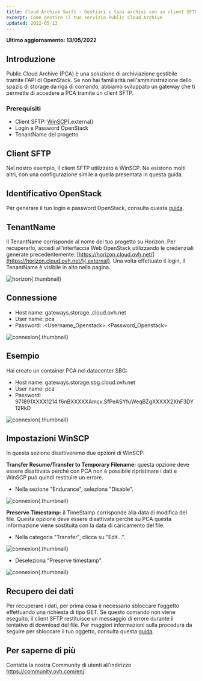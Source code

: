```yaml
---
title: Cloud Archive Swift - Gestisci i tuoi archivi con un client SFTP/SCP
excerpt: Come gestire il tuo servizio Public Cloud Archive
updated: 2022-05-13
---
```


**Ultimo aggiornamento: 13/05/2022**

## Introduzione
Public Cloud Archive (PCA) è una soluzione di archiviazione gestibile tramite l'API di OpenStack. Se non hai familiarità nell'amministrazione dello spazio di storage da riga di comando, abbiamo sviluppato un gateway che ti permette di accedere a PCA tramite un client SFTP.


### Prerequisiti
- Client SFTP: [WinSCP](https://winscp.net/eng/download.php){.external}
- Login e Password OpenStack
- TenantName del progetto


## Client SFTP
Nel nostro esempio, il client SFTP utilizzato è WinSCP. Ne esistono molti altri, con una configurazione simile a quella presentata in questa guida.


## Identificativo OpenStack
Per generare il tuo login e password OpenStack, consulta questa [guida](/pages/platform/public-cloud/create_and_delete_a_user).


## TenantName
Il TenantName corrisponde al nome del tuo progetto su Horizon. Per recuperarlo, accedi all’interfaccia Web OpenStack utilizzando le credenziali generate precedentemente: [https://horizon.cloud.ovh.net/](https://horizon.cloud.ovh.net/){.external}. Una volta effettuato il login, il TenantName è visibile in alto nella pagina.


![horizon](images/image1.png){.thumbnail}


## Connessione
- Host name: gateways.storage.<region>.cloud.ovh.net
- User name: pca
- Password: <TenantName>.<Username_Openstack>.<Password_Openstack>


![connexion](images/image2.png){.thumbnail}


## Esempio
Hai creato un container PCA nel datacenter SBG:

- Host name: gateways.storage.sbg.cloud.ovh.net
- User name: pca
- Password: 971891XXXX1214.f6nBXXXXXAmcv.SfPeASYfuWeqBZgXXXXX2XhF3DY12RkD


![connexion](images/image3.png){.thumbnail}


## Impostazioni WinSCP
In questa sezione disattiveremo due opzioni di WinSCP:

**Transfer Resume/Transfer to Temporary Filename:** questa opzione deve essere disattivata perché con PCA non è possibile ripristinare i dati e WinSCP può quindi restituire un errore.

- Nella sezione "Endurance", seleziona "Disable".


![connexion](images/conf1.png){.thumbnail}

**Preserve Timestamp:** il TimeStamp corrisponde alla data di modifica del file. Questa opzione deve essere disattivata perché su PCA questa informazione viene sostituita con la data di caricamento del file.

- Nella categoria "Transfer", clicca su "Edit...".


![connexion](images/conf2.png){.thumbnail}

- Deseleziona "Preserve timestamp".


![connexion](images/conf3.png){.thumbnail}


## Recupero dei dati
Per recuperare i dati, per prima cosa è necessario sbloccare l’oggetto effettuando una richiesta di tipo GET. Se questo comando non viene eseguito, il client SFTP restituisce un messaggio di errore durante il tentativo di download del file. Per maggiori informazioni sulla procedura da seguire per sbloccare il tuo oggetto, consulta questa [guida](/pages/cloud/storage/object_storage/pca_unlock).


## Per saperne di più

Contatta la nostra Community di utenti all’indirizzo <https://community.ovh.com/en/>.